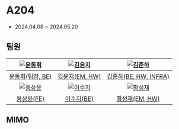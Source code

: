 # A204
- 2024.04.08 ~ 2024.05.20

## 팀원

|[![윤동휘](https://avatars.githubusercontent.com/u/139518081?v=4)](https://github.com/YUNDONGHWI)|[![김윤지](https://avatars.githubusercontent.com/u/137882696?v=4)](https://github.com/yo0o0n)|[![김준하](https://avatars.githubusercontent.com/u/121413081?v=4)](https://github.com/kimjunha1575)|
|:-:|:-:|:-:|
|[윤동휘(팀장, BE)](https://github.com/YUNDONGHWI)|[김윤지(EM, HW)](https://github.com/yo0o0n)|[김준하(BE, HW, INFRA)](https://github.com/kimjunha1575)|
|[![용상윤](https://avatars.githubusercontent.com/u/64957267?v=4)](https://github.com/ryong9rrr)|[![이수지](https://avatars.githubusercontent.com/u/98311720?v=4)](https://github.com/suzy0120)|[![황성재](https://avatars.githubusercontent.com/u/33238887?v=4)](https://github.com/lacoon2874)|
|[용상윤(FE)](https://github.com/ryong9rrr)|[이수지(BE)](https://github.com/suzy0120)|[황성재(EM, HW)](https://github.com/lacoon2874)|

## MIMO

